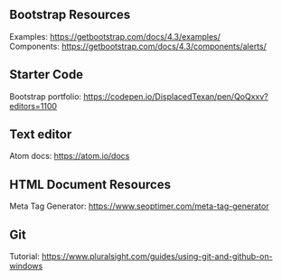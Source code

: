 ## Bootstrap Resources

Examples: https://getbootstrap.com/docs/4.3/examples/ \
Components: https://getbootstrap.com/docs/4.3/components/alerts/

## Starter Code

Bootstrap portfolio: https://codepen.io/DisplacedTexan/pen/QoQxxv?editors=1100

## Text editor

Atom docs: https://atom.io/docs

## HTML Document Resources

Meta Tag Generator: https://www.seoptimer.com/meta-tag-generator

## Git

Tutorial: https://www.pluralsight.com/guides/using-git-and-github-on-windows
